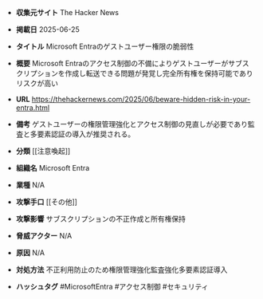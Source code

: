 - **収集元サイト**
The Hacker News

- **掲載日**
2025-06-25

- **タイトル**
Microsoft Entraのゲストユーザー権限の脆弱性

- **概要**
Microsoft Entraのアクセス制御の不備によりゲストユーザーがサブスクリプションを作成し転送できる問題が発覚し完全所有権を保持可能でありリスクが高い

- **URL**
https://thehackernews.com/2025/06/beware-hidden-risk-in-your-entra.html

- **備考**
ゲストユーザーの権限管理強化とアクセス制御の見直しが必要であり監査と多要素認証の導入が推奨される。

- **分類**
[[注意喚起]]

- **組織名**
Microsoft Entra

- **業種**
N/A

- **攻撃手口**
[[その他]]

- **攻撃影響**
サブスクリプションの不正作成と所有権保持

- **脅威アクター**
N/A

- **原因**
N/A

- **対処方法**
不正利用防止のため権限管理強化監査強化多要素認証導入

- **ハッシュタグ**
#MicrosoftEntra #アクセス制御 #セキュリティ

